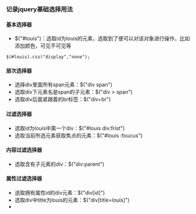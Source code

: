 ### 记录jquery基础选择用法


#### 基本选择器
* $("#louis")：选取id为louis的元素，选取到了便可以对该对象进行操作，比如添加颜色，可见不可见等
```
$(#louis).css("display","none");
```

#### 层次选择器
* 选择div里面所有span元素：$("div span")
* 选取div下元素名是span的子元素：$("div > span")
* 选取div后面紧跟着的br标签：$("div+br")


#### 过滤选择器
* 选取id为louis中第一个div：$("#louis div:frist")
* 选取当前所选元素获取焦点的元素：$("#louis :foucus")


#### 内容过滤选择器
* 选取含有子元素的div：$("div:parent")


#### 属性过滤选择器
* 选取拥有属性id的div元素：$("div[id]")
* 选取div中title为louis的元素：$("div[title=louis]")
* 
